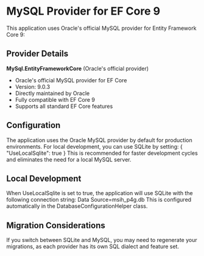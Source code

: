 # MySQL Provider for EF Core 9

This application uses Oracle's official MySQL provider for Entity Framework Core 9:

## Provider Details

**MySql.EntityFrameworkCore** (Oracle's official provider)
- Oracle's official MySQL provider for EF Core
- Version: 9.0.3
- Directly maintained by Oracle
- Fully compatible with EF Core 9
- Supports all standard EF Core features

## Configuration

The application uses the Oracle MySQL provider by default for production environments. For local development, you can use SQLite by setting:
{
  "UseLocalSqlite": true
}
This is recommended for faster development cycles and eliminates the need for a local MySQL server.

## Local Development

When UseLocalSqlite is set to true, the application will use SQLite with the following connection string:
Data Source=msih_p4g.db
This is configured automatically in the DatabaseConfigurationHelper class.

## Migration Considerations

If you switch between SQLite and MySQL, you may need to regenerate your migrations, as each provider has its own SQL dialect and feature set.